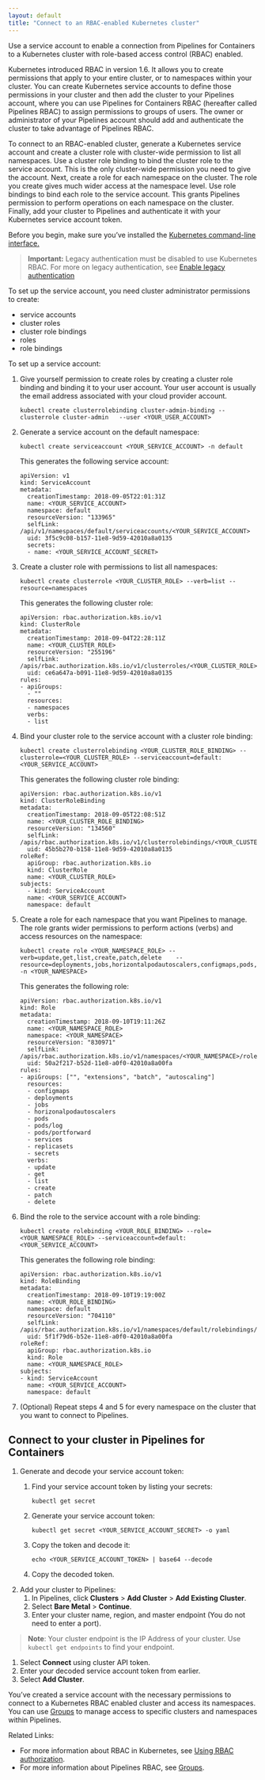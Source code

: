 ```yaml
---
layout: default
title: "Connect to an RBAC-enabled Kubernetes cluster"
--- 
```


Use a service account to enable a connection from Pipelines for Containers to a Kubernetes cluster with role-based access control (RBAC) enabled. 

Kubernetes introduced RBAC in version 1.6. It allows you to create permissions that apply to your entire cluster, or to namespaces within your cluster. You can create Kubernetes service accounts to define those permissions in your cluster and then add the cluster to your Pipelines account, where you can use Pipelines for Containers RBAC (hereafter called Pipelines RBAC) to assign permissions to groups of users. The owner or administrator of your Pipelines account should add and authenticate the cluster to take advantage of Pipelines RBAC. 

To connect to an RBAC-enabled cluster, generate a Kubernetes service account and create a cluster role with cluster-wide permission to list all namespaces. Use a cluster role binding to bind the cluster role to the service account. This is the only cluster-wide permission you need to give the account. Next, create a role for each namespace on the cluster. The role you create gives much wider access at the namespace level. Use role bindings to bind each role to the service account. This grants Pipelines permission to perform operations on each namespace on the cluster. Finally, add your cluster to Pipelines and authenticate it with your Kubernetes service account token.

Before you begin, make sure you’ve installed the <a href="https://kubernetes.io/docs/tasks/tools/install-kubectl/" target="_blank">Kubernetes command-line interface.</a>

> **Important:** Legacy authentication must be disabled to use Kubernetes RBAC. For more on legacy authentication, see [Enable legacy authentication](./pfc_permissions_legacy_auth.html) 

To set up the service account, you need cluster administrator permissions to create:
* service accounts
* cluster roles
* cluster role bindings
* roles
* role bindings

To set up a service account:
1. Give yourself permission to create roles by creating a cluster role binding and binding it to your user account. Your user account is usually the email address associated with your cloud provider account.

   ```
   kubectl create clusterrolebinding cluster-admin-binding --clusterrole cluster-admin   --user <YOUR_USER_ACCOUNT>
   ```

1. Generate a service account on the default namespace:

   ```
   kubectl create serviceaccount <YOUR_SERVICE_ACCOUNT> -n default
   ```
   
   This generates the following service account:
   
   ```
   apiVersion: v1
   kind: ServiceAccount
   metadata:
     creationTimestamp: 2018-09-05T22:01:31Z
     name: <YOUR_SERVICE_ACCOUNT>
     namespace: default
     resourceVersion: "133965"
     selfLink: /api/v1/namespaces/default/serviceaccounts/<YOUR_SERVICE_ACCOUNT>
     uid: 3f5c9c08-b157-11e8-9d59-42010a8a0135
     secrets:
     - name: <YOUR_SERVICE_ACCOUNT_SECRET>
   ```

1. Create a cluster role with permissions to list all namespaces:
   
   ```
   kubectl create clusterrole <YOUR_CLUSTER_ROLE> --verb=list --resource=namespaces
   ```
   
   This generates the following cluster role:
  
   ```
   apiVersion: rbac.authorization.k8s.io/v1
   kind: ClusterRole
   metadata:
     creationTimestamp: 2018-09-04T22:28:11Z
     name: <YOUR_CLUSTER_ROLE>
     resourceVersion: "255196"
     selfLink: /apis/rbac.authorization.k8s.io/v1/clusterroles/<YOUR_CLUSTER_ROLE>
     uid: ce6a647a-b091-11e8-9d59-42010a8a0135
   rules:
   - apiGroups:
     - ""
     resources:
     - namespaces
     verbs:
     - list
   ```
   
1. Bind your cluster role to the service account with a cluster role binding:
   
   ```
   kubectl create clusterrolebinding <YOUR_CLUSTER_ROLE_BINDING> --clusterrole=<YOUR_CLUSTER_ROLE> --serviceaccount=default:<YOUR_SERVICE_ACCOUNT>
   ```
   
   This generates the following cluster role binding:
   
   ```
   apiVersion: rbac.authorization.k8s.io/v1
   kind: ClusterRoleBinding
   metadata:
     creationTimestamp: 2018-09-05T22:08:51Z
     name: <YOUR_CLUSTER_ROLE_BINDING>
     resourceVersion: "134560"
     selfLink: /apis/rbac.authorization.k8s.io/v1/clusterrolebindings/<YOUR_CLUSTER_ROLE_BINDING>
     uid: 45b5b270-b158-11e8-9d59-42010a8a0135
   roleRef:
     apiGroup: rbac.authorization.k8s.io
     kind: ClusterRole
     name: <YOUR_CLUSTER_ROLE>
   subjects:
     - kind: ServiceAccount
     name: <YOUR_SERVICE_ACCOUNT>
     namespace: default
   ```

1. Create a role for each namespace that you want Pipelines to manage. The role grants wider permissions to perform actions (verbs) and access resources on the namespace:

   ```
   kubectl create role <YOUR_NAMESPACE_ROLE> --verb=update,get,list,create,patch,delete    --resource=deployments,jobs,horizontalpodautoscalers,configmaps,pods,pods/log,pods/portforward,services,replicasets,secrets -n <YOUR_NAMESPACE>
   ```

   This generates the following role:

   ```
   apiVersion: rbac.authorization.k8s.io/v1
   kind: Role
   metadata:
     creationTimestamp: 2018-09-10T19:11:26Z
     name: <YOUR_NAMESPACE_ROLE>
     namespace: <YOUR_NAMESPACE>
     resourceVersion: "830971"
     selfLink: /apis/rbac.authorization.k8s.io/v1/namespaces/<YOUR_NAMESPACE>/roles/<YOUR_NAMESPACE_ROLE>
     uid: 50a2f217-b52d-11e8-a0f0-42010a8a00fa
   rules:
   - apiGroups: ["", "extensions", "batch", "autoscaling"] 
     resources:
     - configmaps
     - deployments
     - jobs
     - horizonalpodautoscalers
     - pods
     - pods/log
     - pods/portforward
     - services
     - replicasets
     - secrets
     verbs:
     - update
     - get
     - list
     - create
     - patch
     - delete 
   ```
   
1. Bind the role to the service account with a role binding:
   
   ```
   kubectl create rolebinding <YOUR_ROLE_BINDING> --role=<YOUR_NAMESPACE_ROLE> --serviceaccount=default:<YOUR_SERVICE_ACCOUNT>
   ```

   This generates the following role binding: 

   ```
   apiVersion: rbac.authorization.k8s.io/v1
   kind: RoleBinding
   metadata:
     creationTimestamp: 2018-09-10T19:19:00Z
     name: <YOUR_ROLE_BINDING>
     namespace: default
     resourceVersion: "704110"
     selfLink: /apis/rbac.authorization.k8s.io/v1/namespaces/default/rolebindings/<YOUR_ROLE_BINDING>
     uid: 5f1f79d6-b52e-11e8-a0f0-42010a8a00fa
   roleRef:
     apiGroup: rbac.authorization.k8s.io
     kind: Role
     name: <YOUR_NAMESPACE_ROLE>
   subjects:
   - kind: ServiceAccount
     name: <YOUR_SERVICE_ACCOUNT>
     namespace: default
   ```
1. (Optional) Repeat steps 4 and 5 for every namespace on the cluster that you want to connect to Pipelines.


## Connect to your cluster in Pipelines for Containers

1. Generate and decode your service account token:
   1. Find your service account token by listing your secrets:
      
      ```
      kubectl get secret
      ```
      
   1. Generate your service account token:
      
      ```
      kubectl get secret <YOUR_SERVICE_ACCOUNT_SECRET> -o yaml
      ```
      
   1. Copy the token and decode it:

      ```
      echo <YOUR_SERVICE_ACCOUNT_TOKEN> | base64 --decode
      ```
      
   1. Copy the decoded token.
1. Add your cluster to Pipelines:
   1. In Pipelines, click **Clusters** > **Add Cluster** > **Add Existing Cluster**.
   1. Select **Bare Metal** > **Continue**.
   1. Enter your cluster name, region, and master endpoint (You do not need to enter a port).
> **Note**: Your cluster endpoint is the IP Address of your cluster. Use `kubectl get endpoints` to find your endpoint.
   1. Select **Connect** using cluster API token.
   1. Enter your decoded service account token from earlier.
   1. Select **Add Cluster**. 

You’ve created a service account with the necessary permissions to connect to a Kubernetes RBAC enabled cluster and access its namespaces. You can use [Groups](./group.html) to manage access to specific clusters and namespaces within Pipelines.  

Related Links:
* For more information about RBAC in Kubernetes, see <a href="https://kubernetes.io/docs/reference/access-authn-authz/rbac/">Using RBAC authorization</a>. 
* For more information about Pipelines RBAC, see [Groups](./group.html). 